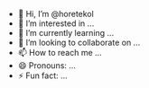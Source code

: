 - 👋 Hi, I’m @horetekol
- 👀 I’m interested in ...
- 🌱 I’m currently learning ...
- 💞️ I’m looking to collaborate on ...
- 📫 How to reach me ...
- 😄 Pronouns: ...
- ⚡ Fun fact: ...

<!---ddd
horetekol/horetekol is a ✨ special ✨ repository because its `README.md` (this file) appears on your GitHub profile.
You can click the Preview link to take a look at your changes.
--->
